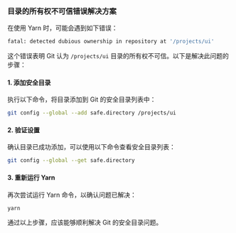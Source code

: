 ### 目录的所有权不可信错误解决方案

在使用 Yarn 时，可能会遇到如下错误：

```sh
fatal: detected dubious ownership in repository at '/projects/ui'
```

这个错误表明 Git 认为 `/projects/ui` 目录的所有权不可信。以下是解决此问题的步骤：

#### 1. 添加安全目录
执行以下命令，将目录添加到 Git 的安全目录列表中：
```bash
git config --global --add safe.directory /projects/ui
```

#### 2. 验证设置
确认目录已成功添加，可以使用以下命令查看安全目录列表：
```bash
git config --global --get safe.directory
```

#### 3. 重新运行 Yarn
再次尝试运行 Yarn 命令，以确认问题已解决：
```bash
yarn
```

通过以上步骤，应该能够顺利解决 Git 的安全目录问题。